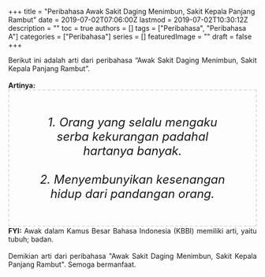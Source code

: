 +++
title = "Peribahasa Awak Sakit Daging Menimbun, Sakit Kepala Panjang Rambut"
date = 2019-07-02T07:06:00Z
lastmod = 2019-07-02T10:30:12Z
description = ""
toc = true
authors = []
tags = ["Peribahasa", "Peribahasa A"]
categories = ["Peribahasa"]
series = []
featuredImage = ""
draft = false
+++

<div dir="ltr" style="text-align: left;" trbidi="on"><div style="text-align: justify;">Berikut ini adalah arti dari peribahasa “Awak Sakit Daging Menimbun, Sakit Kepala Panjang Rambut”.</div><br /><div style="text-align: justify;"><b>Artinya:</b></div><div style="border: 2px dashed #ddd; font-size: 24px; height: auto; margin: 0 auto; padding: 50px; text-align: center; width: auto;"><i>1. Orang yang selalu mengaku serba kekurangan padahal hartanya banyak.<br /><br />2. Menyembunyikan kesenangan hidup dari pandangan orang.</i></div><div style="text-align: justify;"><b>FYI:</b> Awak dalam Kamus Besar Bahasa Indonesia (KBBI) memiliki arti, yaitu tubuh; badan.<br /><br /></div><div style="text-align: justify;">Demikian arti dari peribahasa "Awak Sakit Daging Menimbun, Sakit Kepala Panjang Rambut". Semoga bermanfaat.</div></div>

